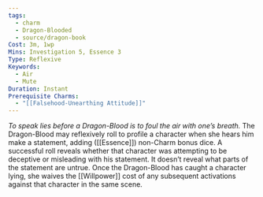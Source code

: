 ```yaml
---
tags:
  - charm
  - Dragon-Blooded
  - source/dragon-book
Cost: 3m, 1wp
Mins: Investigation 5, Essence 3
Type: Reflexive
Keywords:
  - Air
  - Mute
Duration: Instant
Prerequisite Charms:
  - "[[Falsehood-Unearthing Attitude]]"
---
```

*To speak lies before a Dragon-Blood is to foul the air with one’s breath.*
The Dragon-Blood may reflexively roll to profile a character when she hears him make a statement, adding ([[Essence]]) non-Charm bonus dice. A successful roll reveals whether that character was attempting to be deceptive or misleading with his statement. It doesn’t reveal what parts of the statement are untrue. Once the Dragon-Blood has caught a character lying, she waives the [[Willpower]] cost of any subsequent activations against that character in the same scene.